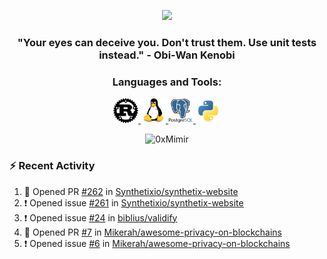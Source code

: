 <p align="center">
    <img src="https://github.com/0xMimir/0xMimir/blob/51bf3f06c7d04d019c1678a04a754d4bf04b8a8e/obi-wan.gif?raw=true" />
</p>

<h3 align="center">
    "Your eyes can deceive you. Don't trust them. Use unit tests instead." - Obi-Wan Kenobi
</h3>

<h3 align="center">Languages and Tools:</h3>

<p align="center">
   <a href="https://www.rust-lang.org" target="_blank" rel="noreferrer"> <img src="https://raw.githubusercontent.com/devicons/devicon/master/icons/rust/rust-plain.svg" alt="rust" width="40" height="40"/> </a>
   <a href="https://www.linux.org/" target="_blank" rel="noreferrer"> <img src="https://raw.githubusercontent.com/devicons/devicon/master/icons/linux/linux-original.svg" alt="linux" width="40" height="40"/> </a>
   <a href="https://www.postgresql.org" target="_blank" rel="noreferrer"> <img src="https://raw.githubusercontent.com/devicons/devicon/master/icons/postgresql/postgresql-original-wordmark.svg" alt="postgresql" width="40" height="40"/> </a> 
   <a href="https://www.python.org" target="_blank" rel="noreferrer"> <img src="https://raw.githubusercontent.com/devicons/devicon/master/icons/python/python-original.svg" alt="python" width="40" height="40"/> </a> 
</p>

<p align="center"><img  src="https://github-readme-stats.vercel.app/api?username=0xMimir&theme=transparent" alt="0xMimir" /></p>


### :zap: Recent Activity

<!--START_SECTION:activity-->
1. 💪 Opened PR [#262](https://github.com/Synthetixio/synthetix-website/pull/262) in [Synthetixio/synthetix-website](https://github.com/Synthetixio/synthetix-website)
2. ❗ Opened issue [#261](https://github.com/Synthetixio/synthetix-website/issues/261) in [Synthetixio/synthetix-website](https://github.com/Synthetixio/synthetix-website)
3. ❗ Opened issue [#24](https://github.com/biblius/validify/issues/24) in [biblius/validify](https://github.com/biblius/validify)
4. 💪 Opened PR [#7](https://github.com/Mikerah/awesome-privacy-on-blockchains/pull/7) in [Mikerah/awesome-privacy-on-blockchains](https://github.com/Mikerah/awesome-privacy-on-blockchains)
5. ❗ Opened issue [#6](https://github.com/Mikerah/awesome-privacy-on-blockchains/issues/6) in [Mikerah/awesome-privacy-on-blockchains](https://github.com/Mikerah/awesome-privacy-on-blockchains)
<!--END_SECTION:activity-->